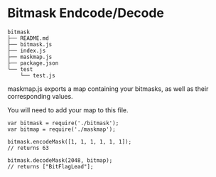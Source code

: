 # Bitmask Endcode/Decode

```
bitmask
├── README.md
├── bitmask.js
├── index.js
├── maskmap.js
├── package.json
└── test
    └── test.js
```

maskmap.js exports a map containing your bitmasks, as well as their corresponding values.

You will need to add your map to this file.

```
var bitmask = require('./bitmask');
var bitmap = require('./maskmap');

bitmask.encodeMask([1, 1, 1, 1, 1, 1]);
// returns 63

bitmask.decodeMask(2048, bitmap);
// returns ["BitFlagLead"];
```